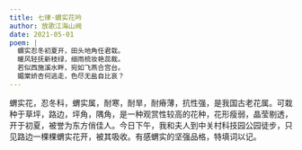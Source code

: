 ```yaml
---
title: 七律·蝟实花吟
author: 放歌江海山阙
date: 2021-05-01
poem: |
  蝟实忍冬初夏开，田头地角任君栽。
  暖风轻抚新枝绿，细雨梳妆艳蕊裁。
  若似西施溪水畔，宛如飞燕合宫台。
  媚棠娇杏何逃走，色尽无盐自比哀？
---
```


蝟实花，忍冬科，蝟实属，耐寒，耐旱，耐瘠薄，抗性强，是我国古老花属。可栽种于草坪，路边，坪角，隅角，是一种观赏性较高的花种，花形瘦弱，晶莹剔透，开于初夏，被誉为东方俏佳人。今日下午，我和夫人到中关村科技园公园徒步，只见路边一棵棵蝟实花开，被其吸收。有感蝟实的坚强品格，特填词以记。
